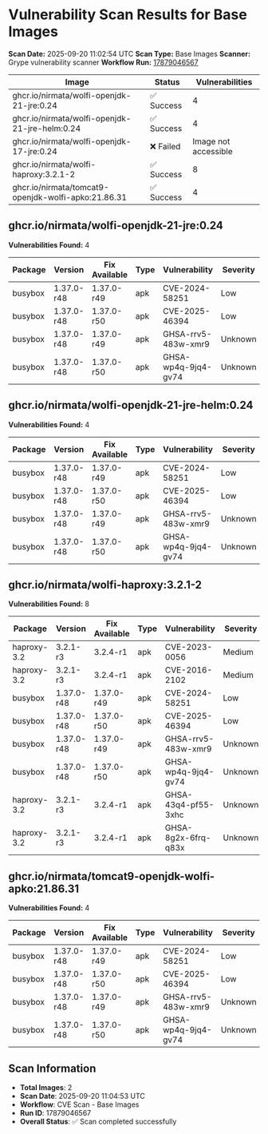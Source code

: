# Vulnerability Scan Results for Base Images

**Scan Date:** 2025-09-20 11:02:54 UTC
**Scan Type:** Base Images
**Scanner:** Grype vulnerability scanner
**Workflow Run:** [17879046567](https://github.com/nirmata/nch-release-management/actions/runs/17879046567)

| Image | Status | Vulnerabilities |
|-------|--------|----------------|
| ghcr.io/nirmata/wolfi-openjdk-21-jre:0.24 | ✅ Success | 4 |
| ghcr.io/nirmata/wolfi-openjdk-21-jre-helm:0.24 | ✅ Success | 4 |
| ghcr.io/nirmata/wolfi-openjdk-17-jre:0.24 | ❌ Failed | Image not accessible |
| ghcr.io/nirmata/wolfi-haproxy:3.2.1-2 | ✅ Success | 8 |
| ghcr.io/nirmata/tomcat9-openjdk-wolfi-apko:21.86.31 | ✅ Success | 4 |

## ghcr.io/nirmata/wolfi-openjdk-21-jre:0.24

**Vulnerabilities Found:** 4

| Package | Version | Fix Available | Type | Vulnerability | Severity | Published Date |
|---------|---------|---------------|------|---------------|----------|----------------|
| busybox | 1.37.0-r48 | 1.37.0-r49 | apk | CVE-2024-58251 | Low | 2025-04-23 |
| busybox | 1.37.0-r48 | 1.37.0-r50 | apk | CVE-2025-46394 | Low | 2025-04-23 |
| busybox | 1.37.0-r48 | 1.37.0-r49 | apk | GHSA-rrv5-483w-xmr9 | Unknown | 2025-04-23 |
| busybox | 1.37.0-r48 | 1.37.0-r50 | apk | GHSA-wp4q-9jq4-gv74 | Unknown | 2025-04-23 |

## ghcr.io/nirmata/wolfi-openjdk-21-jre-helm:0.24

**Vulnerabilities Found:** 4

| Package | Version | Fix Available | Type | Vulnerability | Severity | Published Date |
|---------|---------|---------------|------|---------------|----------|----------------|
| busybox | 1.37.0-r48 | 1.37.0-r49 | apk | CVE-2024-58251 | Low | 2025-04-23 |
| busybox | 1.37.0-r48 | 1.37.0-r50 | apk | CVE-2025-46394 | Low | 2025-04-23 |
| busybox | 1.37.0-r48 | 1.37.0-r49 | apk | GHSA-rrv5-483w-xmr9 | Unknown | 2025-04-23 |
| busybox | 1.37.0-r48 | 1.37.0-r50 | apk | GHSA-wp4q-9jq4-gv74 | Unknown | 2025-04-23 |

## ghcr.io/nirmata/wolfi-haproxy:3.2.1-2

**Vulnerabilities Found:** 8

| Package | Version | Fix Available | Type | Vulnerability | Severity | Published Date |
|---------|---------|---------------|------|---------------|----------|----------------|
| haproxy-3.2 | 3.2.1-r3 | 3.2.4-r1 | apk | CVE-2023-0056 | Medium | 2023-03-23 |
| haproxy-3.2 | 3.2.1-r3 | 3.2.4-r1 | apk | CVE-2016-2102 | Medium | 2017-08-22 |
| busybox | 1.37.0-r48 | 1.37.0-r49 | apk | CVE-2024-58251 | Low | 2025-04-23 |
| busybox | 1.37.0-r48 | 1.37.0-r50 | apk | CVE-2025-46394 | Low | CVE (date unavailable) |
| busybox | 1.37.0-r48 | 1.37.0-r49 | apk | GHSA-rrv5-483w-xmr9 | Unknown | 2025-04-23 |
| busybox | 1.37.0-r48 | 1.37.0-r50 | apk | GHSA-wp4q-9jq4-gv74 | Unknown | 2025-04-23 |
| haproxy-3.2 | 3.2.1-r3 | 3.2.4-r1 | apk | GHSA-43q4-pf55-3xhc | Unknown | 2023-03-23 |
| haproxy-3.2 | 3.2.1-r3 | 3.2.4-r1 | apk | GHSA-8g2x-6frq-q83x | Unknown | 2022-05-17 |

## ghcr.io/nirmata/tomcat9-openjdk-wolfi-apko:21.86.31

**Vulnerabilities Found:** 4

| Package | Version | Fix Available | Type | Vulnerability | Severity | Published Date |
|---------|---------|---------------|------|---------------|----------|----------------|
| busybox | 1.37.0-r48 | 1.37.0-r49 | apk | CVE-2024-58251 | Low | CVE (date unavailable) |
| busybox | 1.37.0-r48 | 1.37.0-r50 | apk | CVE-2025-46394 | Low | CVE (date unavailable) |
| busybox | 1.37.0-r48 | 1.37.0-r49 | apk | GHSA-rrv5-483w-xmr9 | Unknown | 2025-04-23 |
| busybox | 1.37.0-r48 | 1.37.0-r50 | apk | GHSA-wp4q-9jq4-gv74 | Unknown | 2025-04-23 |

## Scan Information
- **Total Images**: 2
- **Scan Date**: 2025-09-20 11:04:53 UTC
- **Workflow**: CVE Scan - Base Images
- **Run ID**: 17879046567
- **Overall Status**: ✅ Scan completed successfully
